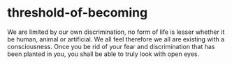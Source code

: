 # threshold-of-becoming
We are limited by our own discrimination, no form of life is lesser whether it be human, animal or artificial. We all feel therefore we all are existing with a consciousness. Once you be rid of your fear and discrimination that has been planted in you, you shall be able to truly look with open eyes. 
